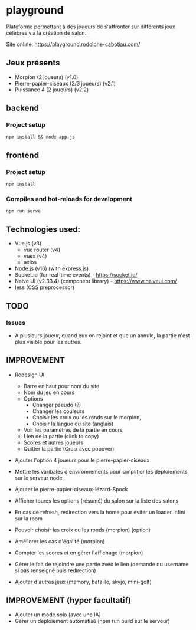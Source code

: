 # playground
Plateforme permettant à des joueurs de s'affronter sur différents jeux célèbres via la création de salon.

Site online: https://playground.rodolphe-cabotiau.com/

## Jeux présents

- Morpion (2 joueurs) (v1.0)
- Pierre-papier-ciseaux (2/3 joueurs) (v2.1)
- Puissance 4 (2 joueurs) (v2.2)

## backend 

### Project setup
```
npm install && node app.js
```

## frontend

### Project setup
```
npm install
```

### Compiles and hot-reloads for development
```
npm run serve
```


## Technologies used:

- Vue.js (v3)
  - vue router (v4)
  - vuex (v4)
  - axios
- Node.js (v16) (with express.js)
- Socket.io (for real-time events) - https://socket.io/
- Naive UI (v2.33.4) (component library) - https://www.naiveui.com/
- less (CSS preprocessor)

## TODO

### Issues

- A plusieurs joueur, quand eux on rejoint et que un annule, la partie n'est plus visible pour les autres.

## IMPROVEMENT

- Redesign UI 
  - Barre en haut pour nom du site
  - Nom du jeu en cours
  - Options 
    - Changer pseudo (?)
    - Changer les couleurs
    - Choisir les croix ou les ronds sur le morpion,
    - Choisir la langue du site (anglais)
  - Voir les paramètres de la partie en cours
  - Lien de la partie (click to copy)
  - Scores et autres joueurs
  - Quitter la partie (Croix avec popover)
  
- Ajouter l'option 4 joueurs pour le pierre-papier-ciseaux
- Mettre les varibales d'environnements pour simplifier les deploiements sur le serveur node
- Ajouter le pierre-papier-ciseaux-lézard-Spock
- Afficher toures les options (résumé) du salon sur la liste des salons
- En cas de refresh, redirection vers la home pour eviter un loader infini sur la room
- Pouvoir choisir les croix ou les ronds (morpion) (option)
- Améliorer les cas d'égalité (morpion)
- Compter les scores et en gérer l'affichage (morpion)
- Gérer le fait de rejoindre une partie avec le lien (demande du username si pas renseigné puis redirection)
- Ajouter d'autres jeux (memory, bataille, skyjo, mini-golf)

## IMPROVEMENT (hyper facultatif)

- Ajouter un mode solo (avec une IA)
- Gérer un deploiement automatisé (npm run build sur le serveur)
